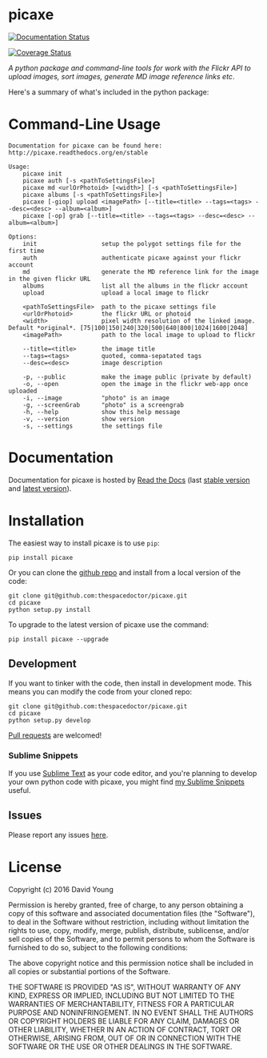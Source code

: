 picaxe
======

[![Documentation Status](https://readthedocs.org/projects/picaxe/badge/)](http://picaxe.readthedocs.io/en/latest/?badge)

[![Coverage Status](https://cdn.rawgit.com/thespacedoctor/picaxe/master/coverage.svg)](https://cdn.rawgit.com/thespacedoctor/picaxe/master/htmlcov/index.html)

*A python package and command-line tools for work with the Flickr API to
upload images, sort images, generate MD image reference links etc*.

Here's a summary of what's included in the python package:

Command-Line Usage
==================

    Documentation for picaxe can be found here: http://picaxe.readthedocs.org/en/stable

    Usage:
        picaxe init
        picaxe auth [-s <pathToSettingsFile>]
        picaxe md <urlOrPhotoid> [<width>] [-s <pathToSettingsFile>]
        picaxe albums [-s <pathToSettingsFile>]
        picaxe [-giop] upload <imagePath> [--title=<title> --tags=<tags> --desc=<desc> --album=<album>]
        picaxe [-op] grab [--title=<title> --tags=<tags> --desc=<desc> --album=<album>]

    Options:
        init                  setup the polygot settings file for the first time
        auth                  authenticate picaxe against your flickr account
        md                    generate the MD reference link for the image in the given flickr URL
        albums                list all the albums in the flickr account
        upload                upload a local image to flickr

        <pathToSettingsFile>  path to the picaxe settings file
        <urlOrPhotoid>        the flickr URL or photoid
        <width>               pixel width resolution of the linked image. Default *original*. [75|100|150|240|320|500|640|800|1024|1600|2048]
        <imagePath>           path to the local image to upload to flickr

        --title=<title>       the image title
        --tags=<tags>         quoted, comma-sepatated tags
        --desc=<desc>         image description

        -p, --public          make the image public (private by default)
        -o, --open            open the image in the flickr web-app once uploaded
        -i, --image           "photo" is an image
        -g, --screenGrab      "photo" is a screengrab
        -h, --help            show this help message
        -v, --version         show version
        -s, --settings        the settings file

Documentation
=============

Documentation for picaxe is hosted by [Read the
Docs](http://picaxe.readthedocs.org/en/stable/) (last [stable
version](http://picaxe.readthedocs.org/en/stable/) and [latest
version](http://picaxe.readthedocs.org/en/latest/)).

Installation
============

The easiest way to install picaxe is to use `pip`:

    pip install picaxe

Or you can clone the [github
repo](https://github.com/thespacedoctor/picaxe) and install from a local
version of the code:

    git clone git@github.com:thespacedoctor/picaxe.git
    cd picaxe
    python setup.py install

To upgrade to the latest version of picaxe use the command:

    pip install picaxe --upgrade

Development
-----------

If you want to tinker with the code, then install in development mode.
This means you can modify the code from your cloned repo:

    git clone git@github.com:thespacedoctor/picaxe.git
    cd picaxe
    python setup.py develop

[Pull requests](https://github.com/thespacedoctor/picaxe/pulls) are
welcomed!

### Sublime Snippets

If you use [Sublime Text](https://www.sublimetext.com/) as your code
editor, and you're planning to develop your own python code with picaxe,
you might find [my Sublime
Snippets](https://github.com/thespacedoctor/picaxe-Sublime-Snippets)
useful.

Issues
------

Please report any issues
[here](https://github.com/thespacedoctor/picaxe/issues).

License
=======

Copyright (c) 2016 David Young

Permission is hereby granted, free of charge, to any person obtaining a
copy of this software and associated documentation files (the
"Software"), to deal in the Software without restriction, including
without limitation the rights to use, copy, modify, merge, publish,
distribute, sublicense, and/or sell copies of the Software, and to
permit persons to whom the Software is furnished to do so, subject to
the following conditions:

The above copyright notice and this permission notice shall be included
in all copies or substantial portions of the Software.

THE SOFTWARE IS PROVIDED "AS IS", WITHOUT WARRANTY OF ANY KIND, EXPRESS
OR IMPLIED, INCLUDING BUT NOT LIMITED TO THE WARRANTIES OF
MERCHANTABILITY, FITNESS FOR A PARTICULAR PURPOSE AND NONINFRINGEMENT.
IN NO EVENT SHALL THE AUTHORS OR COPYRIGHT HOLDERS BE LIABLE FOR ANY
CLAIM, DAMAGES OR OTHER LIABILITY, WHETHER IN AN ACTION OF CONTRACT,
TORT OR OTHERWISE, ARISING FROM, OUT OF OR IN CONNECTION WITH THE
SOFTWARE OR THE USE OR OTHER DEALINGS IN THE SOFTWARE.
